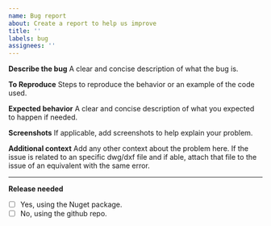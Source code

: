 ```yaml
---
name: Bug report
about: Create a report to help us improve
title: ''
labels: bug
assignees: ''
---
```


**Describe the bug**
A clear and concise description of what the bug is.

**To Reproduce**
Steps to reproduce the behavior or an example of the code used.

**Expected behavior**
A clear and concise description of what you expected to happen if needed.

**Screenshots**
If applicable, add screenshots to help explain your problem.

**Additional context**
Add any other context about the problem here.
If the issue is related to an specific dwg/dxf file and if able, attach that file to the issue of an equivalent with the same error.

---

**Release needed**

- [ ] Yes, using the Nuget package.
- [ ] No, using the github repo.
